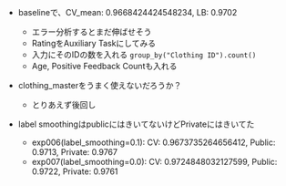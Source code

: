 - baselineで、CV_mean: 0.9668424424548234, LB: 0.9702
  - エラー分析するとまだ伸ばせそう
  - RatingをAuxiliary Taskにしてみる
  - 入力にそのIDの数を入れる `group_by("Clothing ID").count()`
  - Age, Positive Feedback Countも入れる

- clothing_masterをうまく使えないだろうか？
    - とりあえず後回し

- label smoothingはpublicにはきいてないけどPrivateにはきいてた
  - exp006(label_smoothing=0.1): CV: 0.9673735264656412, Public: 0.9713, Private: 0.9767
  - exp007(label_smoothing=0.0): CV: 0.9724848032127599, Public: 0.9722, Private: 0.9761